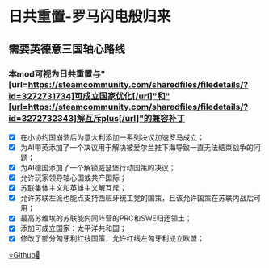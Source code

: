 # 日共重置-罗马闪电般归来
## 需要英德意三国轴心路线
### 本mod可视为日共重置与"[url=https://steamcommunity.com/sharedfiles/filedetails/?id=3272731734]可成立国家优化[/url]"和"[url=https://steamcommunity.com/sharedfiles/filedetails/?id=3272732343]解互斥plus[/url]"的兼容补丁

- [x] 在小协约国崩溃后为意大利添加一系列决议加速罗马成立；
- [x] 为AI带英添加了一个决议用于解决被爱尔兰推下海导致一直无法结束战争的问题；
- [x] 为AI德国添加了一个解锁威瑟堡行动国策的决议；
- [x] 允许玩家领导轴心国或共产国际；
- [x] 苏联集体主义和英雄主义解互斥；
- [x] 允许苏联左派也能点支持西班牙统工党的国策，且该允许国策在苏联内战后可用；
- [x] 最高苏维埃的苏联能向同阵营的PRC和SWE归还领土；
- [x] 添加可成立国家：太平洋共和国；
- [x] 修改了部分匈牙利红线国策，允许红线左匈牙利成立欧盟；

[⭐Github🌟](https://github.com/Diadormu/rj_plus)